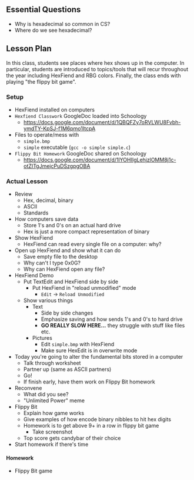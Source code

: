 ## Essential Questions

- Why is hexadecimal so common in CS?
- Where do we see hexadecimal?

## Lesson Plan

In this class, students see places where hex shows up in the computer. In
particular, students are introduced to topics/tools that will recur throughout
the year including HexFiend and RBG colors. Finally, the class ends with playing
"the flippy bit game".

### Setup

- HexFiend installed on computers
- `Hexfiend Classwork` GoogleDoc loaded into Schoology
    - https://docs.google.com/document/d/1QBQFZy7oRVLWU8Fvbh-ymdTY-KpSJ-f1M6pmo1ItcpA
- Files to operate/mess with
    - `simple.bmp`
    - `simple` executable (`gcc -o simple simple.c`)
- `Flippy Bit Homework` GoogleDoc shared on Schoology
    - https://docs.google.com/document/d/1lYOHIIgLehjzlOMM8j1c-otZITgJmejcPuDSzgpgOBA

### Actual Lesson

- Review
    - Hex, decimal, binary
    - ASCII
    - Standards
- How computers save data
    - Store 1's and 0's on an actual hard drive
    - Hex is just a more compact representation of binary
- Show HexFiend
    - HexFiend can read every single file on a computer: why?
- Open up HexFiend and show what it can do
    - Save empty file to the desktop
    - Why can't I type 0x0G?
    - Why can HexFiend open any file?
- HexFiend Demo
    - Put TextEdit and HexFiend side by side
        - Put HexFiend in "reload unmodified" mode
            - `Edit` -> `Reload Unmodified`
    - Show various things
        - Text
            - Side by side changes
            - Emphasize saving and how sends 1's and 0's to hard drive
            - **GO REALLY SLOW HERE...** they struggle with stuff like files etc.
        - Pictures
            - Edit `simple.bmp` with HexFiend
            - Make sure HexEdit is in overwrite mode
- Today you're going to alter the fundamental bits stored in a computer
    - Talk through worksheet
    - Partner up (same as ASCII partners)
    - Go!
    - If finish early, have them work on Flippy Bit homework
- Reconvene
    - What did you see?
    - "Unlimited Power" meme
- Flippy Bit
    - Explain how game works
    - Give examples of how encode binary nibbles to hit hex digits
    - Homework is to get above 9+ in a row in flippy bit game
        - Take screenshot
    - Top score gets candybar of their choice
- Start homework if there's time

 #### Homework
 
 - Flippy Bit game
